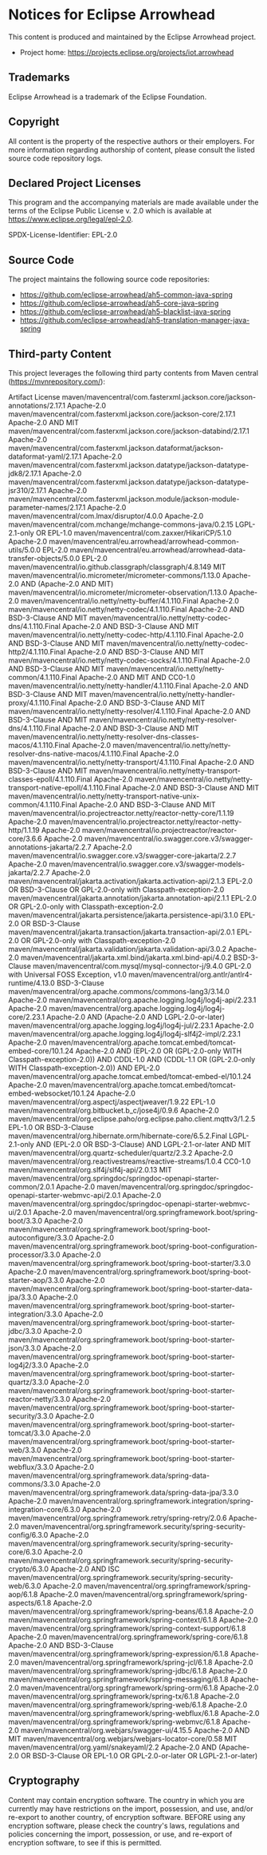 # Notices for Eclipse Arrowhead

This content is produced and maintained by the Eclipse Arrowhead project.

* Project home: https://projects.eclipse.org/projects/iot.arrowhead

## Trademarks

 Eclipse Arrowhead is a trademark of the Eclipse Foundation.

## Copyright

All content is the property of the respective authors or their employers. For
more information regarding authorship of content, please consult the listed
source code repository logs.

## Declared Project Licenses

This program and the accompanying materials are made available under the terms
of the Eclipse Public License v. 2.0 which is available at
https://www.eclipse.org/legal/epl-2.0.

SPDX-License-Identifier: EPL-2.0

## Source Code

The project maintains the following source code repositories:

* https://github.com/eclipse-arrowhead/ah5-common-java-spring
* https://github.com/eclipse-arrowhead/ah5-core-java-spring
* https://github.com/eclipse-arrowhead/ah5-blacklist-java-spring
* https://github.com/eclipse-arrowhead/ah5-translation-manager-java-spring

## Third-party Content

This project leverages the following third party contents from Maven central (https://mvnrepository.com/):

Artifact	License
maven/mavencentral/com.fasterxml.jackson.core/jackson-annotations/2.17.1	 Apache-2.0
maven/mavencentral/com.fasterxml.jackson.core/jackson-core/2.17.1	 Apache-2.0 AND MIT
maven/mavencentral/com.fasterxml.jackson.core/jackson-databind/2.17.1	 Apache-2.0
maven/mavencentral/com.fasterxml.jackson.dataformat/jackson-dataformat-yaml/2.17.1	 Apache-2.0
maven/mavencentral/com.fasterxml.jackson.datatype/jackson-datatype-jdk8/2.17.1	 Apache-2.0
maven/mavencentral/com.fasterxml.jackson.datatype/jackson-datatype-jsr310/2.17.1	 Apache-2.0
maven/mavencentral/com.fasterxml.jackson.module/jackson-module-parameter-names/2.17.1	 Apache-2.0
maven/mavencentral/com.lmax/disruptor/4.0.0	 Apache-2.0
maven/mavencentral/com.mchange/mchange-commons-java/0.2.15	 LGPL-2.1-only OR EPL-1.0
maven/mavencentral/com.zaxxer/HikariCP/5.1.0	 Apache-2.0
maven/mavencentral/eu.arrowhead/arrowhead-common-utils/5.0.0	 EPL-2.0
maven/mavencentral/eu.arrowhead/arrowhead-data-transfer-objects/5.0.0	 EPL-2.0
maven/mavencentral/io.github.classgraph/classgraph/4.8.149	 MIT
maven/mavencentral/io.micrometer/micrometer-commons/1.13.0	 Apache-2.0 AND (Apache-2.0 AND MIT)
maven/mavencentral/io.micrometer/micrometer-observation/1.13.0	 Apache-2.0
maven/mavencentral/io.netty/netty-buffer/4.1.110.Final	 Apache-2.0
maven/mavencentral/io.netty/netty-codec/4.1.110.Final	 Apache-2.0 AND BSD-3-Clause AND MIT
maven/mavencentral/io.netty/netty-codec-dns/4.1.110.Final	 Apache-2.0 AND BSD-3-Clause AND MIT
maven/mavencentral/io.netty/netty-codec-http/4.1.110.Final	 Apache-2.0 AND BSD-3-Clause AND MIT
maven/mavencentral/io.netty/netty-codec-http2/4.1.110.Final	 Apache-2.0 AND BSD-3-Clause AND MIT
maven/mavencentral/io.netty/netty-codec-socks/4.1.110.Final	 Apache-2.0 AND BSD-3-Clause AND MIT
maven/mavencentral/io.netty/netty-common/4.1.110.Final	 Apache-2.0 AND MIT AND CC0-1.0
maven/mavencentral/io.netty/netty-handler/4.1.110.Final	 Apache-2.0 AND BSD-3-Clause AND MIT
maven/mavencentral/io.netty/netty-handler-proxy/4.1.110.Final	 Apache-2.0 AND BSD-3-Clause AND MIT
maven/mavencentral/io.netty/netty-resolver/4.1.110.Final	 Apache-2.0 AND BSD-3-Clause AND MIT
maven/mavencentral/io.netty/netty-resolver-dns/4.1.110.Final	 Apache-2.0 AND BSD-3-Clause AND MIT
maven/mavencentral/io.netty/netty-resolver-dns-classes-macos/4.1.110.Final	 Apache-2.0
maven/mavencentral/io.netty/netty-resolver-dns-native-macos/4.1.110.Final	 Apache-2.0
maven/mavencentral/io.netty/netty-transport/4.1.110.Final	 Apache-2.0 AND BSD-3-Clause AND MIT
maven/mavencentral/io.netty/netty-transport-classes-epoll/4.1.110.Final	 Apache-2.0
maven/mavencentral/io.netty/netty-transport-native-epoll/4.1.110.Final	 Apache-2.0 AND BSD-3-Clause AND MIT
maven/mavencentral/io.netty/netty-transport-native-unix-common/4.1.110.Final	 Apache-2.0 AND BSD-3-Clause AND MIT
maven/mavencentral/io.projectreactor.netty/reactor-netty-core/1.1.19	 Apache-2.0
maven/mavencentral/io.projectreactor.netty/reactor-netty-http/1.1.19	 Apache-2.0
maven/mavencentral/io.projectreactor/reactor-core/3.6.6	 Apache-2.0
maven/mavencentral/io.swagger.core.v3/swagger-annotations-jakarta/2.2.7	 Apache-2.0
maven/mavencentral/io.swagger.core.v3/swagger-core-jakarta/2.2.7	 Apache-2.0
maven/mavencentral/io.swagger.core.v3/swagger-models-jakarta/2.2.7	 Apache-2.0
maven/mavencentral/jakarta.activation/jakarta.activation-api/2.1.3	 EPL-2.0 OR BSD-3-Clause OR GPL-2.0-only with Classpath-exception-2.0
maven/mavencentral/jakarta.annotation/jakarta.annotation-api/2.1.1	 EPL-2.0 OR GPL-2.0-only with Classpath-exception-2.0
maven/mavencentral/jakarta.persistence/jakarta.persistence-api/3.1.0	 EPL-2.0 OR BSD-3-Clause
maven/mavencentral/jakarta.transaction/jakarta.transaction-api/2.0.1	 EPL-2.0 OR GPL-2.0-only with Classpath-exception-2.0
maven/mavencentral/jakarta.validation/jakarta.validation-api/3.0.2	 Apache-2.0
maven/mavencentral/jakarta.xml.bind/jakarta.xml.bind-api/4.0.2	 BSD-3-Clause
maven/mavencentral/com.mysql/mysql-connector-j/9.4.0 GPL-2.0 with Universal FOSS Exception, v1.0
maven/mavencentral/org.antlr/antlr4-runtime/4.13.0	 BSD-3-Clause
maven/mavencentral/org.apache.commons/commons-lang3/3.14.0	 Apache-2.0
maven/mavencentral/org.apache.logging.log4j/log4j-api/2.23.1	 Apache-2.0
maven/mavencentral/org.apache.logging.log4j/log4j-core/2.23.1	 Apache-2.0 AND (Apache-2.0 AND LGPL-2.0-or-later)
maven/mavencentral/org.apache.logging.log4j/log4j-jul/2.23.1	 Apache-2.0
maven/mavencentral/org.apache.logging.log4j/log4j-slf4j2-impl/2.23.1	 Apache-2.0
maven/mavencentral/org.apache.tomcat.embed/tomcat-embed-core/10.1.24	 Apache-2.0 AND (EPL-2.0 OR (GPL-2.0-only WITH Classpath-exception-2.0)) AND CDDL-1.0 AND (CDDL-1.1 OR (GPL-2.0-only WITH Classpath-exception-2.0)) AND EPL-2.0
maven/mavencentral/org.apache.tomcat.embed/tomcat-embed-el/10.1.24	 Apache-2.0
maven/mavencentral/org.apache.tomcat.embed/tomcat-embed-websocket/10.1.24	 Apache-2.0
maven/mavencentral/org.aspectj/aspectjweaver/1.9.22	 EPL-1.0
maven/mavencentral/org.bitbucket.b_c/jose4j/0.9.6	 Apache-2.0
maven/mavencentral/org.eclipse.paho/org.eclipse.paho.client.mqttv3/1.2.5	 EPL-1.0 OR BSD-3-Clause
maven/mavencentral/org.hibernate.orm/hibernate-core/6.5.2.Final	 LGPL-2.1-only AND (EPL-2.0 OR BSD-3-Clause) AND LGPL-2.1-or-later AND MIT
maven/mavencentral/org.quartz-scheduler/quartz/2.3.2	 Apache-2.0
maven/mavencentral/org.reactivestreams/reactive-streams/1.0.4	 CC0-1.0
maven/mavencentral/org.slf4j/slf4j-api/2.0.13	 MIT
maven/mavencentral/org.springdoc/springdoc-openapi-starter-common/2.0.1	 Apache-2.0
maven/mavencentral/org.springdoc/springdoc-openapi-starter-webmvc-api/2.0.1	 Apache-2.0
maven/mavencentral/org.springdoc/springdoc-openapi-starter-webmvc-ui/2.0.1	 Apache-2.0
maven/mavencentral/org.springframework.boot/spring-boot/3.3.0	 Apache-2.0
maven/mavencentral/org.springframework.boot/spring-boot-autoconfigure/3.3.0	 Apache-2.0
maven/mavencentral/org.springframework.boot/spring-boot-configuration-processor/3.3.0	 Apache-2.0
maven/mavencentral/org.springframework.boot/spring-boot-starter/3.3.0	 Apache-2.0
maven/mavencentral/org.springframework.boot/spring-boot-starter-aop/3.3.0	 Apache-2.0
maven/mavencentral/org.springframework.boot/spring-boot-starter-data-jpa/3.3.0	 Apache-2.0
maven/mavencentral/org.springframework.boot/spring-boot-starter-integration/3.3.0	 Apache-2.0
maven/mavencentral/org.springframework.boot/spring-boot-starter-jdbc/3.3.0	 Apache-2.0
maven/mavencentral/org.springframework.boot/spring-boot-starter-json/3.3.0	 Apache-2.0
maven/mavencentral/org.springframework.boot/spring-boot-starter-log4j2/3.3.0	 Apache-2.0
maven/mavencentral/org.springframework.boot/spring-boot-starter-quartz/3.3.0	 Apache-2.0
maven/mavencentral/org.springframework.boot/spring-boot-starter-reactor-netty/3.3.0	 Apache-2.0
maven/mavencentral/org.springframework.boot/spring-boot-starter-security/3.3.0	 Apache-2.0
maven/mavencentral/org.springframework.boot/spring-boot-starter-tomcat/3.3.0	 Apache-2.0
maven/mavencentral/org.springframework.boot/spring-boot-starter-web/3.3.0	 Apache-2.0
maven/mavencentral/org.springframework.boot/spring-boot-starter-webflux/3.3.0	 Apache-2.0
maven/mavencentral/org.springframework.data/spring-data-commons/3.3.0	 Apache-2.0
maven/mavencentral/org.springframework.data/spring-data-jpa/3.3.0	 Apache-2.0
maven/mavencentral/org.springframework.integration/spring-integration-core/6.3.0	 Apache-2.0
maven/mavencentral/org.springframework.retry/spring-retry/2.0.6	 Apache-2.0
maven/mavencentral/org.springframework.security/spring-security-config/6.3.0	 Apache-2.0
maven/mavencentral/org.springframework.security/spring-security-core/6.3.0	 Apache-2.0
maven/mavencentral/org.springframework.security/spring-security-crypto/6.3.0	 Apache-2.0 AND ISC
maven/mavencentral/org.springframework.security/spring-security-web/6.3.0	 Apache-2.0
maven/mavencentral/org.springframework/spring-aop/6.1.8	 Apache-2.0
maven/mavencentral/org.springframework/spring-aspects/6.1.8	 Apache-2.0
maven/mavencentral/org.springframework/spring-beans/6.1.8	 Apache-2.0
maven/mavencentral/org.springframework/spring-context/6.1.8	 Apache-2.0
maven/mavencentral/org.springframework/spring-context-support/6.1.8	 Apache-2.0
maven/mavencentral/org.springframework/spring-core/6.1.8	 Apache-2.0 AND BSD-3-Clause
maven/mavencentral/org.springframework/spring-expression/6.1.8	 Apache-2.0
maven/mavencentral/org.springframework/spring-jcl/6.1.8	 Apache-2.0
maven/mavencentral/org.springframework/spring-jdbc/6.1.8	 Apache-2.0
maven/mavencentral/org.springframework/spring-messaging/6.1.8	 Apache-2.0
maven/mavencentral/org.springframework/spring-orm/6.1.8	 Apache-2.0
maven/mavencentral/org.springframework/spring-tx/6.1.8	 Apache-2.0
maven/mavencentral/org.springframework/spring-web/6.1.8	 Apache-2.0
maven/mavencentral/org.springframework/spring-webflux/6.1.8	 Apache-2.0
maven/mavencentral/org.springframework/spring-webmvc/6.1.8	 Apache-2.0
maven/mavencentral/org.webjars/swagger-ui/4.15.5	 Apache-2.0 AND MIT
maven/mavencentral/org.webjars/webjars-locator-core/0.58	 MIT
maven/mavencentral/org.yaml/snakeyaml/2.2	 Apache-2.0 AND (Apache-2.0 OR BSD-3-Clause OR EPL-1.0 OR GPL-2.0-or-later OR LGPL-2.1-or-later)

## Cryptography

Content may contain encryption software. The country in which you are currently
may have restrictions on the import, possession, and use, and/or re-export to
another country, of encryption software. BEFORE using any encryption software,
please check the country's laws, regulations and policies concerning the import,
possession, or use, and re-export of encryption software, to see if this is
permitted.
